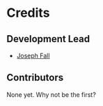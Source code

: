 # Credits

## Development Lead

- [Joseph Fall](powderflask@gmail.com)

## Contributors

None yet. Why not be the first?
